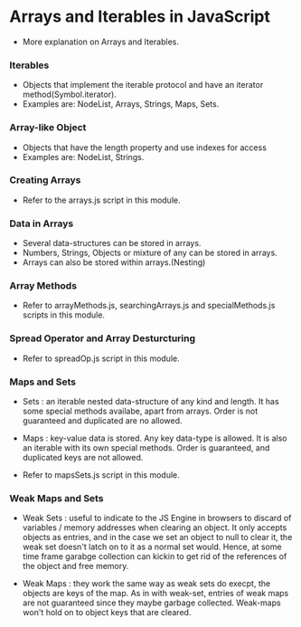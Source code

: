 # Arrays and Iterables in JavaScript

- More explanation on Arrays and Iterables.

### Iterables

- Objects that implement the iterable protocol and have an iterator method(Symbol.iterator).
- Examples are: NodeList, Arrays, Strings, Maps, Sets.

### Array-like Object

- Objects that have the length property and use indexes for access
- Examples are: NodeList, Strings.

### Creating Arrays

- Refer to the arrays.js script in this module.

### Data in Arrays

- Several data-structures can be stored in arrays.
- Numbers, Strings, Objects or mixture of any can be stored in arrays.
- Arrays can also be stored within arrays.(Nesting)

### Array Methods

- Refer to arrayMethods.js, searchingArrays.js and specialMethods.js scripts in this module.

### Spread Operator and Array Desturcturing

- Refer to spreadOp.js script in this module.

### Maps and Sets

- Sets : an iterable nested data-structure of any kind and length. It has some special methods availabe, apart from arrays. Order is not guaranteed and duplicated are no allowed.

- Maps : key-value data is stored. Any key data-type is allowed. It is also an iterable with its own special methods. Order is guaranteed, and duplicated keys are not allowed.

- Refer to mapsSets.js script in this module.

### Weak Maps and Sets

- Weak Sets : useful to indicate to the JS Engine in browsers to discard of variables / memory addresses when clearing an object. It only accepts objects as entries, and in the case we set an object to null to clear it, the weak set doesn't latch on to it as a normal set would. Hence, at some time frame garabge collection can kickin to get rid of the references of the object and free memory.

- Weak Maps : they work the same way as weak sets do execpt, the objects are keys of the map. As in with weak-set, entries of weak maps are not guaranteed since they maybe garbage collected. Weak-maps won't hold on to object keys that are cleared.
